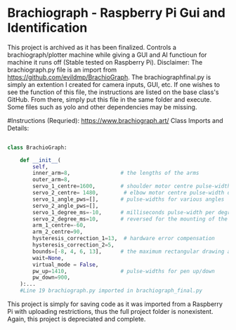 # Brachiograph - Raspberry Pi Gui and Identification

This project is archived as it has been finalized. Controls a brachiograph/plotter machine while giving a GUI and AI functioun for machine it runs off (Stable tested on Raspberry Pi). Disclaimer: The brachiograph.py file is an import from https://github.com/evildmp/BrachioGraph. The brachiographfinal.py is simply an extention I created for camera inputs, GUI, etc. If one wishes to see the function of this file, the instructions are listed on the base class's GitHub. From there, simply put this file in the same folder and execute. Some files such as yolo and other dependencies may be missing. 

#Instructions (Requried): https://www.brachiograph.art/
Class Imports and Details: 
```python
 
class BrachioGraph:

    def __init__(
        self,
        inner_arm=8,                # the lengths of the arms
        outer_arm=8,
        servo_1_centre=1600,        # shoulder motor centre pulse-width default is 1500
        servo_2_centre= 1480,        # elbow motor centre pulse-width default is 1500
        servo_1_angle_pws=[],       # pulse-widths for various angles
        servo_2_angle_pws=[],
        servo_1_degree_ms=-10,      # milliseconds pulse-width per degree
        servo_2_degree_ms=10,       # reversed for the mounting of the elbow servo
        arm_1_centre=-60,
        arm_2_centre=90,
        hysteresis_correction_1=13,  # hardware error compensation
        hysteresis_correction_2=5,
        bounds=[-8, 4, 6, 13],      # the maximum rectangular drawing area default [-8, 4, 6, 13]
        wait=None,
        virtual_mode = False,
        pw_up=1410,                 # pulse-widths for pen up/down
        pw_down=900,
    ):...
    #Line 19 brachiograph.py imported in brachiograph_final.py 
```

This project is simply for saving code as it was imported from a Raspberry Pi with uploading restrictions, thus the full project folder is nonexistent. Again, this project is depreciated and complete. 
